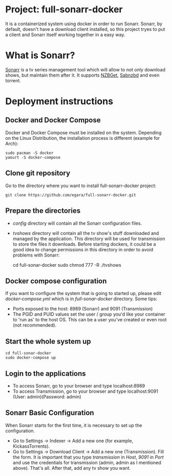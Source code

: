 # Project: full-sonarr-docker
It is a containerized system using docker in order to run Sonarr. Sonarr, by default, doesn't have a download client installed, so this project tryes to put a client and Sonarr itself working together in a easy way.

# What is Sonarr? ##

[Sonarr](https://sonarr.tv/) is a tv series management tool which will allow to not only download shows, but maintain them after it. It supports [NZBGet](nzbget.net), [Sabnzbd](sabnzbd.org) and even torrent.

# Deployment instructions #

## Docker and Docker Compose ##

Docker and Docker Compose must be installed on the system. Depending on the Linux Distribution, the installation process is different (example for Arch):

    sudo pacman -S docker
    yaourt -S docker-compose

## Clone git repository ##

Go to the directory where you want to install full-sonarr-docker project:

    git clone https://github.com/egara/full-sonarr-docker.git
    
## Prepare the directories ##

- *config* directory will contain all the Sonarr configuration files.
- *tvshows* directory will contain all the tv show's stuff downloaded and managed by the application. This directory will be used for transmission to store the files it downloads. Before starting dockers, it could be a good idea to change permissions in this directory in order to avoid problems with Sonarr:


    cd full-sonar-docker
    sudo chmod 777 -R ./tvshows

## Docker compose configuration ##

If you want to configure the system that is going to started up, please edit *docker-compose.yml* which is in *full-sonar-docker* directory. Some tips:

- Ports exposed to the host: 8989 (Sonarr) and 9091 (Transmission)
- The PGID and PUID values set the user / group you'd like your container to 'run as' to the host OS. This can be a user you've created or even root (not recommended).

## Start the whole system up ##

    cd full-sonar-docker
    sudo docker-compose up
    
## Login to the applications ##

- To access Sonarr, go to your browser and type localhost:8989
- To access Transmission, go to your browser and type localhost:9091 (User: admin)(Password: admin)

## Sonarr Basic Configuration ##
When Sonarr starts for the first time, it is necessary to set up the configuration.

- Go to Settings -> Indexer -> Add a new one (for example, KickassTorrents).
- Go to Settings -> Download Client -> Add a new one (Transmission). Fill the form. It is important that you type *transmission* in *Host*, *9091* in *Port* and use the credentials for transmission (admin, admin as I mentioned above). That's all. After that, add any tv show you want.
